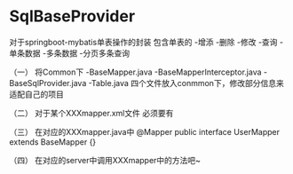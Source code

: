 # SqlBaseProvider
对于springboot-mybatis单表操作的封装
包含单表的
  -增添
  -删除
  -修改
  -查询
    -单条数据
    -多条数据
    -分页多条查询

（一）
将Common下
  -BaseMapper.java
  -BaseMapperInterceptor.java
  -BaseSqlProvider.java
  -Table.java
四个文件放入conmmon下，修改部分信息来适配自己的项目

（二）
对于某个XXXmapper.xml文件
必须要有<BaseResultMap>
<?xml version="1.0" encoding="UTF-8"?>
<!DOCTYPE mapper PUBLIC "-//mybatis.org//DTD Mapper 3.0//EN" "http://mybatis.org/dtd/mybatis-3-mapper.dtd">
<mapper namespace="com.ncepu.feilong505.AOSystem.Dao.UserMapper">
	<resultMap id="BaseResultMap" type="com.ncepu.feilong505.AOSystem.Model.User">
		<id column="user_id" property="userId"/>
		<result column="password" property="password"/>
		<result column="name" property="name"/>
		<result column="position" property="position"/>
		<result column="work_station_id" property="workStationId"/>
		<result column="phone" property="phone"/>
		<result column="email" property="email"/>
		<result column="role" property="role"/>
		<result column="icon" property="icon"/>
	</resultMap>
</mapper>
  
（三）
在对应的XXXmapper.java中
@Mapper
public interface UserMapper extends BaseMapper<User> {}
  
（四）
在对应的server中调用XXXmapper中的方法吧~

